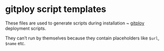 # gitploy script templates

These files are used to generate scripts during installation ~ [gitploy](https://github.com/ybnd/gitploy) deployment scripts.

They can’t run by themselves because they contain placeholders like `$url`, `$name` etc.

